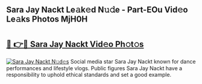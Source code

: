 ## Sara Jay Nackt Le𝚊k𝚎d N𝚞𝚍e - Part-EOu Vid𝚎o Le𝚊ks Photos MjH0H

# <h2><a href="http://fb8m0w9.evod.top/?m=Sara+Jay+Nackt">🔗 👉🔴 Sara Jay Nackt Vid𝚎o Ph𝚘t𝚘s</a></h2>

[![Sara Jay Nackt N𝚞d𝚎s](https://i.imgur.com/8V9OHl7.gif)](http://fb8m0w9.evod.top/?m=Sara+Jay+Nackt)
Social media star Sara Jay Nackt known for dance performances and lifestyle vlogs. Public figures Sara Jay Nackt have a responsibility to uphold ethical standards and set a good example. 
